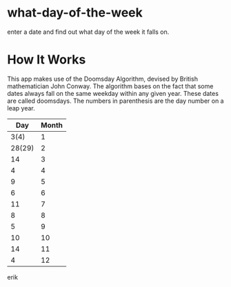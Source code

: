 # what-day-of-the-week
enter a date and find out what day of the week it falls on.

# How It Works
This app makes use of the Doomsday Algorithm, devised by British mathematician John Conway. The algorithm bases on the fact that some dates always fall on the same weekday within any given year. These dates are called doomsdays. The numbers in parenthesis are the day number on a leap year.

| Day | Month |
|-----|-------|
| 3(4) | 1 |
|28(29)|2|
| 14 | 3 |
| 4 | 4 |
| 9 | 5 |
| 6 | 6 |
| 11 | 7 |
| 8 | 8 |
| 5 | 9 |
| 10 | 10 |
| 14 | 11 |
| 4 | 12 |

erik
